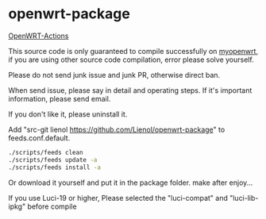 # openwrt-package


[OpenWRT-Actions](https://github.com/Lienol/openwrt-actions/actions)

This source code is only guaranteed to compile successfully on [myopenwrt](https://github.com/Lienol/openwrt), if you are using other source code compilation, error please solve yourself.

Please do not send junk issue and junk PR, otherwise direct ban.

When send issue, please say in detail and operating steps. If it's important information, please send email.

If you don't like it, please uninstall it.

Add "src-git lienol https://github.com/Lienol/openwrt-package" to feeds.conf.default.

```bash
./scripts/feeds clean
./scripts/feeds update -a
./scripts/feeds install -a
```

Or download it yourself and put it in the package folder.
make after enjoy...

If you use Luci-19 or higher, Please selected the "luci-compat" and "luci-lib-ipkg" before compile
